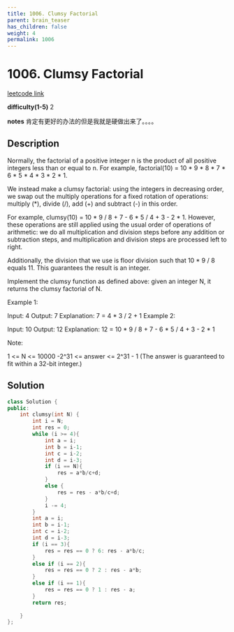```yaml
---
title: 1006. Clumsy Factorial
parent: brain_teaser
has_children: false
weight: 4
permalink: 1006
---
```

# 1006. Clumsy Factorial
[leetcode link](https://leetcode.com/problems/clumsy-factorial/)

**difficulty(1-5)** 
2

**notes**
肯定有更好的办法的但是我就是硬做出来了。。。。

## Description
Normally, the factorial of a positive integer n is the product of all positive integers less than or equal to n.  For example, factorial(10) = 10 * 9 * 8 * 7 * 6 * 5 * 4 * 3 * 2 * 1.

We instead make a clumsy factorial: using the integers in decreasing order, we swap out the multiply operations for a fixed rotation of operations: multiply (*), divide (/), add (+) and subtract (-) in this order.

For example, clumsy(10) = 10 * 9 / 8 + 7 - 6 * 5 / 4 + 3 - 2 * 1.  However, these operations are still applied using the usual order of operations of arithmetic: we do all multiplication and division steps before any addition or subtraction steps, and multiplication and division steps are processed left to right.

Additionally, the division that we use is floor division such that 10 * 9 / 8 equals 11.  This guarantees the result is an integer.

Implement the clumsy function as defined above: given an integer N, it returns the clumsy factorial of N.

 

Example 1:

Input: 4
Output: 7
Explanation: 7 = 4 * 3 / 2 + 1
Example 2:

Input: 10
Output: 12
Explanation: 12 = 10 * 9 / 8 + 7 - 6 * 5 / 4 + 3 - 2 * 1
 

Note:

1 <= N <= 10000
-2^31 <= answer <= 2^31 - 1  (The answer is guaranteed to fit within a 32-bit integer.)

## Solution
```c++
class Solution {
public:
    int clumsy(int N) {
        int i = N;
        int res = 0;
        while (i >= 4){
            int a = i;
            int b = i-1;
            int c = i-2; 
            int d = i-3;
            if (i == N){
                res = a*b/c+d;
            }
            else {
                res = res - a*b/c+d;
            }
            i -= 4;
        }
        int a = i;
        int b = i-1;
        int c = i-2; 
        int d = i-3;
        if (i == 3){
            res = res == 0 ? 6: res - a*b/c;
        }
        else if (i == 2){
            res = res == 0 ? 2 : res - a*b;
        }
        else if (i == 1){
            res = res == 0 ? 1 : res - a;
        }
        return res;
        
    }
};
```

<!-- 
Blue label
{: .label .label-blue }

Stable
{: .label .label-green }

New release
{: .label .label-purple }

Coming soon
{: .label .label-yellow }

Deprecated
{: .label .label-red } -->
